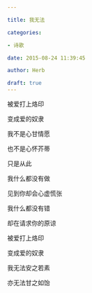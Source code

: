 ```yaml
---

title: 我无法

categories:

- 诗歌

date: 2015-08-24 11:39:45

author: Herb

draft: true
---
```


被爱打上烙印



变成爱的奴隶



我不是心甘情愿



也不是心怀芥蒂



只是从此



我什么都没有做



见到你却会心虚慌张



我什么都没有错



却在请求你的原谅



被爱打上烙印



变成爱的奴隶



我无法安之若素



亦无法甘之如饴

